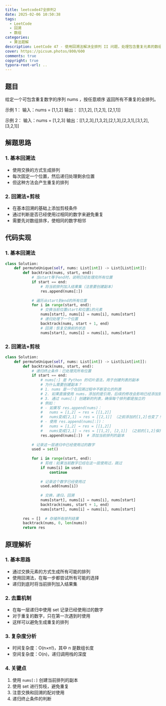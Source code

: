 ```yaml
---
title: leetcode47全排列2
date: 2025-02-06 10:50:38
tags:
  - LeetCode
  - 回溯
  - 数组
categories:
  - 算法题解
description: LeetCode 47 - 使用回溯法解决全排列 II 问题，处理包含重复元素的数组
cover: https://picsum.photos/800/600
comments: true
copyright: true
typora-root-url: ..
---
```


## 题目

给定一个可包含重复数字的序列 nums ，按任意顺序 返回所有不重复的全排列。

示例 1：
输入：nums = [1,1,2]
输出：
[[1,1,2],
 [1,2,1],
 [2,1,1]]

示例 2：
输入：nums = [1,2,3]
输出：[[1,2,3],[1,3,2],[2,1,3],[2,3,1],[3,1,2],[3,2,1]]

## 解题思路

### 1. 基本回溯法
- 使用交换的方式生成排列
- 每次固定一个位置，然后递归处理剩余位置
- 但这种方法会产生重复的排列

### 2. 回溯法+剪枝
- 在基本回溯的基础上添加剪枝条件
- 通过判断是否已经使用过相同的数字来避免重复
- 需要先对数组排序，使相同的数字相邻

## 代码实现

### 1. 基本回溯法

```python
class Solution:
    def permuteUnique(self, nums: List[int]) -> List[List[int]]:
        def backtrack(nums, start, end):
            # 当start等于end时，说明已经处理完所有位置
            if start == end:
                # 将当前排列加入结果集（注意要创建副本）
                res.append(nums[:])
            
            # 遍历从start到end的所有位置
            for i in range(start, end):
                # 交换当前位置start和位置i的元素
                nums[start], nums[i] = nums[i], nums[start]
                # 递归处理下一个位置
                backtrack(nums, start + 1, end)
                # 回溯：恢复交换前的状态
                nums[start], nums[i] = nums[i], nums[start]
```

### 2. 回溯法+剪枝

```python
class Solution:
    def permuteUnique(self, nums: List[int]) -> List[List[int]]:
        def backtrack(nums, start, end):
            # 递归终止条件：已处理完所有位置
            if start == end:
                # nums[:] 是 Python 的切片语法，用于创建列表的副本
                # 为什么需要创建副本？
                # 1. nums 是一个在回溯过程中不断变化的列表
                # 2. 如果直接使用 nums，添加的是引用，后续的修改会影响已经添加到结果中的排列
                # 3. 通过 nums[:] 创建新的列表，确保每个排列都是独立的
                # 例如：
                # - 如果写 res.append(nums)：
                #   nums = [1,2] → res = [[1,2]]
                #   nums变成[2,1] → res = [[2,1]] （之前添加的[1,2]也变了！）
                # - 使用 res.append(nums[:])：
                #   nums = [1,2] → res = [[1,2]]
                #   nums变成[2,1] → res = [[1,2], [2,1]] （之前的[1,2]保持不变）
                res.append(nums[:])  # 添加当前排列的副本
            
            # 记录这一层递归中已经使用过的数字
            used = set()
            
            for i in range(start, end):
                # 剪枝：如果当前数字已经在这一层使用过，跳过
                if nums[i] in used:
                    continue
                
                # 记录这个数字已经使用过
                used.add(nums[i])
                
                # 交换，递归，回溯
                nums[start], nums[i] = nums[i], nums[start]
                backtrack(nums, start + 1, end)
                nums[start], nums[i] = nums[i], nums[start]
        
        res = []  # 存储所有排列结果
        backtrack(nums, 0, len(nums))
        return res
```

## 原理解析

### 1. 基本思路
- 通过交换元素的方式生成所有可能的排列
- 使用回溯法，在每一步都尝试所有可能的选择
- 递归到底时将当前排列加入结果集

### 2. 去重机制
- 在每一层递归中使用 set 记录已经使用过的数字
- 对于重复的数字，只在第一次遇到时使用
- 这样可以避免生成重复的排列

### 3. 复杂度分析
- 时间复杂度：O(n×n!)，其中 n 是数组长度
- 空间复杂度：O(n)，递归调用栈的深度

### 4. 关键点
1. 使用 `nums[:]` 创建当前排列的副本
2. 使用 set 进行剪枝，避免重复
3. 注意交换和回溯的配对使用
4. 递归终止条件的判断 
